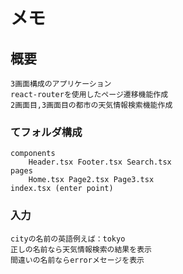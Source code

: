 # メモ

## 概要

    3画面構成のアプリケーション
    react-routerを使用したページ遷移機能作成
    2画面目,3画面目の都市の天気情報検索機能作成

### てフォルダ構成

    components
        Header.tsx Footer.tsx Search.tsx
    pages
        Home.tsx Page2.tsx Page3.tsx
    index.tsx (enter point)

### 入力

    cityの名前の英語例えば：tokyo
    正しの名前なら天気情報検索の結果を表示
    間違いの名前ならerrorメセージを表示
